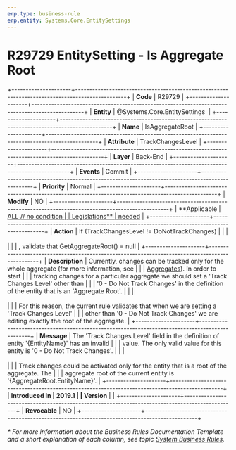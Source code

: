```yaml
---
erp.type: business-rule
erp.entity: Systems.Core.EntitySettings
---
```


# R29729 EntitySetting - Is Aggregate Root
+---------------------+------------------------------------------------------------------------------------------------+
| **Code**            | R29729                                                                                         |
+---------------------+------------------------------------------------------------------------------------------------+
| **Entity**          | @Systems.Core.EntitySettings                                                                   |
+---------------------+------------------------------------------------------------------------------------------------+
| **Name**            | IsAggregateRoot                                                                                |
+---------------------+------------------------------------------------------------------------------------------------+
| **Attribute**       | TrackChangesLevel                                                                              |
+---------------------+------------------------------------------------------------------------------------------------+
| **Layer**           | Back-End                                                                                       |
+---------------------+------------------------------------------------------------------------------------------------+
| **Events**          | Commit                                                                                         |
+---------------------+------------------------------------------------------------------------------------------------+
| **Priority**        | Normal                                                                                         |
+---------------------+------------------------------------------------------------------------------------------------+
| **Modify**          | NO                                                                                             |
+---------------------+------------------------------------------------------------------------------------------------+
| **Applicable        | [ALL // no condition                                                                           |
| Legislations**      | needed](xref:applicable-legislations)                                                          |
+---------------------+------------------------------------------------------------------------------------------------+
| **Action**          | If (TrackChangesLevel != DoNotTrackChanges)                                                    |
|                     | <br/><br/>                                                                                     |
|                     | , validate that GetAggregateRoot() = null                                                      |
+---------------------+------------------------------------------------------------------------------------------------+
| **Description**     | Currently, changes can be tracked only for the whole aggregate (for more information, see      |
|                     | [Aggregates](xref:aggregates)). In order to start        |
|                     | tracking changes for a particular aggregate we should set a \'Track Changes Level\' other than |
|                     | \'0 - Do Not Track Changes\' in the definition of the entity that is an \'Aggregate Root\'.    |
|                     | <br/><br/>                                                                                     |
|                     | For this reason, the current rule validates that when we are setting a \'Track Changes Level\' |
|                     | other than \'0 - Do Not Track Changes\' we are editing exactly the root of the aggregate.      |
+---------------------+------------------------------------------------------------------------------------------------+
| **Message**         | The \'Track Changes Level\' field in the definition of entity \'{EntityName}\' has an invalid  |
|                     | value. The only valid value for this entity is \'0 - Do Not Track Changes\'.                   |
|                     | <br/><br/>                                                                                     |
|                     | Track changes could be activated only for the entity that is a root of the aggregate. The      |
|                     | aggregate root of the current entity is \'{AggregateRoot.EntityName}\'.                        |
+---------------------+------------------------------------------------------------------------------------------------+
| **Introduced In     | 2019.1                                                                                         |
| Version**           |                                                                                                |
+---------------------+------------------------------------------------------------------------------------------------+
| **Revocable**       | NO                                                                                             |
+---------------------+------------------------------------------------------------------------------------------------+

*\* For more information about the Business Rules Documentation Template and a short explanation of each column, see
topic [System Business Rules](../templates/template-description-system-business-rules.md).*
